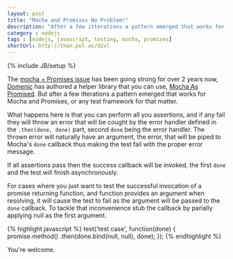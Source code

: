 ```yaml
---
layout: post
title: "Mocha and Promises No Problem!"
description: "After a few itterations a pattern emerged that works for Mocha and Promises, or any test framework for that matter."
category : nodejs
tags : [nodejs, javascript, testing, mocha, promises]
shortUrl: http://than.pol.as/U2vl
---
```

{% include JB/setup %}

The [mocha + Promises issue][mocha issue] has been going strong for over 2 years now, [Domenic][] has authored a helper library that you can use, [Mocha As Promised][mocha promised]. But after a few itterations a pattern emerged that works for Mocha and Promises, or any test framework for that matter.

<script src="https://gist.github.com/thanpolas/8975350.js"></script>

What happens here is that you can perform all you assertions, and if any fail they will throw an error that will be cought by the error handler defined in the `.then(done, done)` part, second `done` being the error handler. The thrown error will naturally have an argument, the error, that will be piped to Mocha's `done` callback thus making the test fail with the proper error message.

If all assertions pass then the success callback will be invoked, the first `done` and the test will finish asynchronously.

For cases where you just want to test the successful invocation of a promise returning function, and function provides an argument when resolving, it will cause the test to fail as the argument will be passed to the `done` callback. To tackle that inconvenience stub the callback by parially applying null as the first argument.

{% highlight javascript %}
test('test case', function(done) {
  promise.method()
    .then(done.bind(null, null), done);
});
{% endhighlight %}

You're welcome.

[mocha issue]: https://github.com/visionmedia/mocha/pull/329
[domenic]: http://domenicdenicola.com/ "Domenic Denicola"
[mocha promised]: https://github.com/domenic/mocha-as-promised
